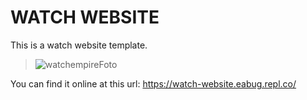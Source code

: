 # WATCH WEBSITE
This is a watch website template.
> ![watchempireFoto](https://user-images.githubusercontent.com/68613907/230782419-443fe6ca-43ea-4b7b-943f-94556688e146.png)

You can find it online at this url: https://watch-website.eabug.repl.co/

